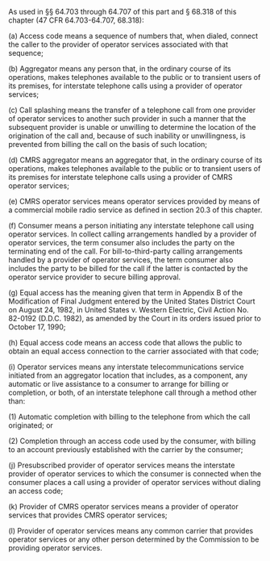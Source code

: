 As used in §§ 64.703 through 64.707 of this part and § 68.318 of this chapter (47 CFR 64.703-64.707, 68.318):

(a) Access code means a sequence of numbers that, when dialed, connect the caller to the provider of operator services associated with that sequence;

(b) Aggregator means any person that, in the ordinary course of its operations, makes telephones available to the public or to transient users of its premises, for interstate telephone calls using a provider of operator services;

(c) Call splashing means the transfer of a telephone call from one provider of operator services to another such provider in such a manner that the subsequent provider is unable or unwilling to determine the location of the origination of the call and, because of such inability or unwillingness, is prevented from billing the call on the basis of such location;

(d) CMRS aggregator means an aggregator that, in the ordinary course of its operations, makes telephones available to the public or to transient users of its premises for interstate telephone calls using a provider of CMRS operator services;

(e) CMRS operator services means operator services provided by means of a commercial mobile radio service as defined in section 20.3 of this chapter.

(f) Consumer means a person initiating any interstate telephone call using operator services. In collect calling arrangements handled by a provider of operator services, the term consumer also includes the party on the terminating end of the call. For bill-to-third-party calling arrangements handled by a provider of operator services, the term consumer also includes the party to be billed for the call if the latter is contacted by the operator service provider to secure billing approval.

(g) Equal access has the meaning given that term in Appendix B of the Modification of Final Judgment entered by the United States District Court on August 24, 1982, in United States v. Western Electric, Civil Action No. 82-0192 (D.D.C. 1982), as amended by the Court in its orders issued prior to October 17, 1990;

(h) Equal access code means an access code that allows the public to obtain an equal access connection to the carrier associated with that code;

(i) Operator services means any interstate telecommunications service initiated from an aggregator location that includes, as a component, any automatic or live assistance to a consumer to arrange for billing or completion, or both, of an interstate telephone call through a method other than:

(1) Automatic completion with billing to the telephone from which the call originated; or

(2) Completion through an access code used by the consumer, with billing to an account previously established with the carrier by the consumer;

(j) Presubscribed provider of operator services means the interstate provider of operator services to which the consumer is connected when the consumer places a call using a provider of operator services without dialing an access code;

(k) Provider of CMRS operator services means a provider of operator services that provides CMRS operator services;

(l) Provider of operator services means any common carrier that provides operator services or any other person determined by the Commission to be providing operator services.

